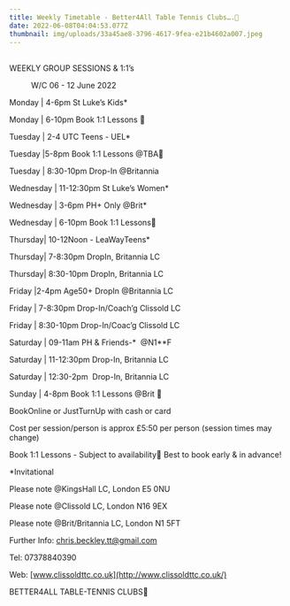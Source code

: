 ```yaml
---
title: Weekly Timetable - Better4All Table Tennis Clubs….🏓
date: 2022-06-08T04:04:53.077Z
thumbnail: img/uploads/33a45ae8-3796-4617-9fea-e21b4602a007.jpeg
---
```

\
WEEKLY GROUP SESSIONS & 1:1’s

          W/C 06 - 12 June 2022



Monday | 4-6pm St Luke’s Kids*

Monday | 6-10pm Book 1:1 Lessons 🏓



Tuesday | 2-4 UTC Teens - UEL*

Tuesday |5-8pm Book 1:1 Lessons @TBA🏓

Tuesday | 8:30-10pm Drop-In @Britannia



Wednesday | 11-12:30pm St Luke’s Women*

Wednesday | 3-6pm PH+ Only @Brit*

Wednesday | 6-10pm Book 1:1 Lessons🏓



Thursday| 10-12Noon - LeaWayTeens*

Thursday| 7-8:30pm DropIn, Britannia LC

Thursday| 8:30-10pm DropIn, Britannia LC



Friday |2-4pm Age50+ DropIn @Britannia LC

Friday | 7-8:30pm Drop-In/Coach’g Clissold LC

Friday | 8:30-10pm Drop-In/Coac’g Clissold LC



Saturday | 09-11am PH & Friends-\*  @N1\**F

Saturday | 11-12:30pm Drop-In, Britannia LC

Saturday | 12:30-2pm  Drop-In, Britannia LC



Sunday | 4-8pm Book 1:1 Lessons @Brit 🏓



BookOnline or JustTurnUp with cash or card

Cost per session/person is approx £5:50 per person (session times may change)



Book 1:1 Lessons - Subject to availability🏓 Best to book early & in advance!

\*Invitational

Please note @KingsHall LC, London E5 0NU

Please note @Clissold LC, London N16 9EX

Please note @Brit/Britannia LC, London N1 5FT



Further Info: [chris.beckley.tt@gmail.com](mailto:chris.beckley.tt@gmail.com)

Tel: 07378840390

Web: [www.clissoldttc.co.uk](http://www.clissoldttc.co.uk/)



BETTER4ALL TABLE-TENNIS CLUBS🏓